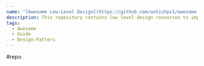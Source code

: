 ```yaml
---
name: "[Awesome Low-Level Design](https://github.com/ashishps1/awesome-low-level-design)"
description: This repository contains low level design resources to improve coding skills and prepare for interviews.
tags:
  - Awesome
  - Guide
  - Design-Patters
---
```

#repo